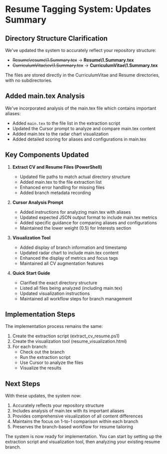 # Resume Tagging System: Updates Summary

## Directory Structure Clarification

We've updated the system to accurately reflect your repository structure:

- ~~Resume\resume\1.Summary.tex~~ → **Resume\1.Summary.tex**
- ~~CurriculumVitae\cv\1.Summary.tex~~ → **CurriculumVitae\1.Summary.tex**

The files are stored directly in the CurriculumVitae and Resume directories, with no subdirectories.

## Added main.tex Analysis

We've incorporated analysis of the main.tex file which contains important aliases:

- Added `main.tex` to the file list in the extraction script
- Updated the Cursor prompt to analyze and compare main.tex content
- Added main.tex to the radar chart visualization
- Added detailed scoring for aliases and configurations in main.tex

## Key Components Updated

1. **Extract CV and Resume Files (PowerShell)**
   - Updated file paths to match actual directory structure
   - Added main.tex to the file extraction list
   - Enhanced error handling for missing files
   - Added branch metadata recording

2. **Cursor Analysis Prompt**
   - Added instructions for analyzing main.tex with aliases
   - Updated expected JSON output format to include main.tex metrics
   - Added specific guidance for comparing aliases and configurations
   - Maintained the lower weight (0.5) for Interests section

3. **Visualization Tool**
   - Added display of branch information and timestamp
   - Updated radar chart to include main.tex content
   - Enhanced the display of metrics and focus tags
   - Maintained all CV augmentation features

4. **Quick Start Guide**
   - Clarified the exact directory structure
   - Listed all files being analyzed (including main.tex)
   - Updated visualization instructions
   - Maintained all workflow steps for branch management

## Implementation Steps

The implementation process remains the same:

1. Create the extraction script (extract_cv_resume.ps1)
2. Create the visualization tool (resume_visualization.html)
3. For each branch:
   - Check out the branch
   - Run the extraction script
   - Use Cursor to analyze the files
   - Visualize the results

## Next Steps

With these updates, the system now:

1. Accurately reflects your repository structure
2. Includes analysis of main.tex with its important aliases
3. Provides comprehensive visualization of all content differences
4. Maintains the focus on 1-to-1 comparison within each branch
5. Preserves the branch-based workflow for resume tailoring

The system is now ready for implementation. You can start by setting up the extraction script and visualization tool, then analyzing your existing resume branch.